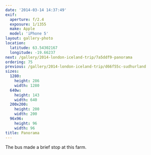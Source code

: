 ```yaml
---
date: '2014-03-14 14:37:49'
exif:
  aperture: f/2.4
  exposure: 1/1355
  make: Apple
  model: 'iPhone 5'
layout: gallery-photo
location:
  latitude: 63.54302167
  longitude: -19.66237
next: /gallery/2014-london-iceland-trip/7a5ddf9-panorama
ordering: 75
previous: /gallery/2014-london-iceland-trip/d66f55c-sudhurland
sizes:
  1280:
    height: 286
    width: 1280
  640w:
    height: 143
    width: 640
  200x200:
    height: 200
    width: 200
  96x96:
    height: 96
    width: 96
title: Panorama
---
```


The bus made a brief stop at this farm.
